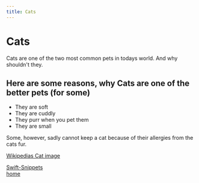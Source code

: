```yaml
---
title: Cats
---
```


# Cats

Cats are one of the two most common pets in todays world. And why shouldn't they.

## Here are some reasons, why Cats are one of the better pets (for some)

* They are soft
* They are cuddly
* They purr when you pet them
* They are small

Some, however, sadly cannot keep a cat because of their allergies from the cats fur.

[Wikipedias Cat image](https://upload.wikimedia.org/wikipedia/commons/thumb/3/3a/Cat03.jpg/1200px-Cat03.jpg)



[Swift-Snippets](/swift-snippets.md)  
[home](/index.md)
